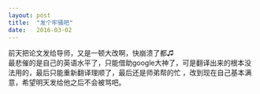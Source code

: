 ```yaml
---
layout: post
title:  "发个牢骚吧"
date:   2016-03-02
---
```


前天把论文发给导师，又是一顿大改啊，快崩溃了都♫  
最悲催的是自己的英语水平了，只能借助google大神了，可是翻译出来的根本没法用的，最后只能重新翻译理顺了，最后还是师弟帮的忙
，改到现在自己基本满意，希望明天发给他之后不会被骂吧。

